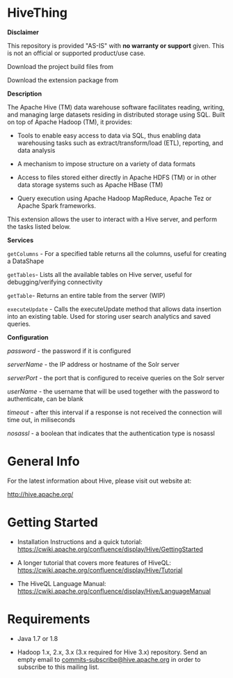 # HiveThing

**Disclaimer**

This repository is provided "AS-IS" with **no warranty or support** given. This is not an official or supported product/use case. 

Download the project build files from 

[here]: https://github.com/ptc-iot-sharing/HiveThing/archive/refs/tags/v1.4.74.zip

Download the extension package from

[here]: https://github.com/ptc-iot-sharing/HiveThing/releases/download/v1.4.74/HiveJDBC.zip



**Description**

The Apache Hive (TM) data warehouse software facilitates reading,
writing, and managing large datasets residing in distributed storage
using SQL. Built on top of Apache Hadoop (TM), it provides:

* Tools to enable easy access to data via SQL, thus enabling data
  warehousing tasks such as extract/transform/load (ETL), reporting,
  and data analysis

* A mechanism to impose structure on a variety of data formats

* Access to files stored either directly in Apache HDFS (TM) or in other
  data storage systems such as Apache HBase (TM)

* Query execution using Apache Hadoop MapReduce, Apache Tez
  or Apache Spark frameworks.

This extension allows the user to interact with a Hive server, and perform the tasks listed below. 

**Services**

`getColumns` - For a specified table returns all the columns, useful for creating a DataShape

`getTables`-  Lists all the available tables on Hive server, useful for debugging/verifying connectivity

`getTable`- Returns an entire table from the server (WIP)

`executeUpdate` - Calls the executeUpdate method that allows data insertion into an existing table. Used for storing user search analytics and saved queries.



**Configuration**

*password* - the password if it is configured

*serverName* - the IP address or hostname of the Solr server

*serverPort* - the port that is configured to receive queries on the Solr server

*userName* - the username that will be used together with the password to authenticate, can be blank

*timeout* - after this interval if a response is not received the connection will time out, in miliseconds

*nosassl* - a boolean that indicates that the authentication type is nosassl




General Info
============

For the latest information about Hive, please visit out website at:

  http://hive.apache.org/


Getting Started
===============

- Installation Instructions and a quick tutorial:
  https://cwiki.apache.org/confluence/display/Hive/GettingStarted

- A longer tutorial that covers more features of HiveQL:
  https://cwiki.apache.org/confluence/display/Hive/Tutorial

- The HiveQL Language Manual:
  https://cwiki.apache.org/confluence/display/Hive/LanguageManual


Requirements
============

- Java 1.7 or 1.8

- Hadoop 1.x, 2.x, 3.x (3.x required for Hive 3.x)
  repository. Send an empty email to commits-subscribe@hive.apache.org
  in order to subscribe to this mailing list.
